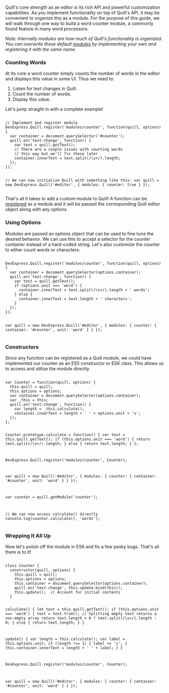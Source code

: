 Quill's core strength as an editor is its rich API and powerful customization capabilities. As you implement functionality on top of Quill's API, it may be convenient to organize this as a module. For the purpose of this guide, we will walk through one way to build a word counter module, a commonly found feature in many word processors.

*Note: Internally modules are how much of Quill's functionality is organized. You can overwrite these default [modules](../modules.md) by implementing your own and registering it with the same name.*

### Counting Words

At its core a word counter simply counts the number of words in the editor and displays this value in some UI. Thus we need to:

1. Listen for text changes in Quill.
1. Count the number of words.
1. Display this value.

Let's jump straight in with a complete example!

<!-- more -->
<div data-height="379" data-theme-id="23269" data-slug-hash="bZkWKA" data-default-tab="js" data-embed-version="2" class="codepen"><pre><code>
// Implement and register module
DevExpress.Quill.register('modules/counter', function(quill, options) {
  var container = document.querySelector('#counter');
  quill.on('text-change', function() {
    var text = quill.getText();
    // There are a couple issues with counting words
    // this way but we'll fix these later
    container.innerText = text.split(/\s+/).length;
  });
});

// We can now initialize Quill with something like this:
var quill = new DevExpress.Quill('#editor', {
  modules: {
    counter: true
  }
});
</code></pre></div>

That's all it takes to add a custom module to Quill! A function can be [registered](../api/extension.md) as a module and it will be passed the corresponding Quill editor object along with any options.

### Using Options

Modules are passed an options object that can be used to fine tune the desired behavior. We can use this to accept a selector for the counter container instead of a hard-coded string. Let's also customize the counter to either count words or characters:

<div data-height="430" data-theme-id="23269" data-slug-hash="OXqmEp" data-default-tab="js" data-embed-version="2" class="codepen"><pre><code>
DevExpress.Quill.register('modules/counter', function(quill, options) {
  var container = document.querySelector(options.container);
  quill.on('text-change', function() {
    var text = quill.getText();
    if (options.unit === 'word') {
      container.innerText = text.split(/\s+/).length + ' words';
    } else {
      container.innerText = text.length + ' characters';
    }
  });
});

var quill = new DevExpress.Quill('#editor', {
  modules: {
    counter: {
      container: '#counter',
      unit: 'word'
    }
  }
});
</code></pre></div>

### Constructors

Since any function can be registered as a Quill module, we could have implemented our counter as an ES5 constructor or ES6 class. This allows us to access and utilize the module directly.

<div data-height="688" data-theme-id="23269" data-slug-hash="BzbRVR" data-default-tab="js" data-embed-version="2" class="codepen"><pre><code>
var Counter = function(quill, options) {
  this.quill = quill;
  this.options = options;
  var container = document.querySelector(options.container);
  var _this = this;
  quill.on('text-change', function() {
    var length = _this.calculate();
    container.innerText = length + ' ' + options.unit + 's';
  });
};

Counter.prototype.calculate = function() {
  var text = this.quill.getText();
  if (this.options.unit === 'word') {
    return text.split(/\s+/).length;
  } else {
    return text.length;
  }
};

DevExpress.Quill.register('modules/counter', Counter);

var quill = new Quill('#editor', {
  modules: {
    counter: {
      container: '#counter',
      unit: 'word'
    }
  }
});

var counter = quill.getModule('counter');

// We can now access calculate() directly
console.log(counter.calculate(), 'words');
</code></pre></div>

### Wrapping It All Up

Now let's polish off the module in ES6 and fix a few pesky bugs. That's all there is to it!

<div data-height="772" data-theme-id="23269" data-slug-hash="wWOdXZ" data-default-tab="js" data-embed-version="2" class="codepen"><pre><code>
class Counter {
  constructor(quill, options) {
    this.quill = quill;
    this.options = options;
    this.container = document.querySelector(options.container);
    quill.on('text-change', this.update.bind(this));
    this.update();  // Account for initial contents
  }

  calculate() {
    let text = this.quill.getText();
    if (this.options.unit === 'word') {
      text = text.trim();
      // Splitting empty text returns a non-empty array
      return text.length > 0 ? text.split(/\s+/).length : 0;
    } else {
      return text.length;
    }
  }

  update() {
    var length = this.calculate();
    var label = this.options.unit;
    if (length !== 1) {
      label += 's';
    }
    this.container.innerText = length + ' ' + label;
  }
}

DevExpress.Quill.register('modules/counter', Counter);

var quill = new Quill('#editor', {
  modules: {
    counter: {
      container: '#counter',
      unit: 'word'
    }
  }
});
</code></pre></div>
